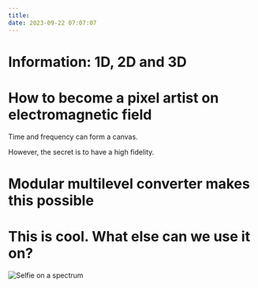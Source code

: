 ```yaml
---
title: 
date: 2023-09-22 07:07:07
---
```


# Information: 1D, 2D and 3D

# How to become a pixel artist on electromagnetic field
Time and frequency can form a canvas. 

However, the secret is to have a high fidelity. 

# Modular multilevel converter makes this possible

# This is cool. What else can we use it on?

![Selfie on a spectrum](selfie_on_spectrum.png)
